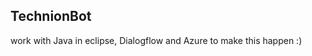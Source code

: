 TechnionBot
------------------------------
work with Java in eclipse, Dialogflow and Azure to make this happen :)
